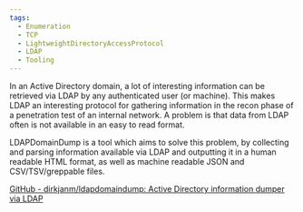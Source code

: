 ```yaml
---
tags:
  - Enumeration
  - TCP
  - LightweightDirectoryAccessProtocol
  - LDAP
  - Tooling
---
```

In an Active Directory domain, a lot of interesting information can be retrieved via LDAP by any authenticated user (or machine). This makes LDAP an interesting protocol for gathering information in the recon phase of a penetration test of an internal network. A problem is that data from LDAP often is not available in an easy to read format.

LDAPDomainDump is a tool which aims to solve this problem, by collecting and parsing information available via LDAP and outputting it in a human readable HTML format, as well as machine readable JSON and CSV/TSV/greppable files.

[GitHub - dirkjanm/ldapdomaindump: Active Directory information dumper via LDAP](https://github.com/dirkjanm/ldapdomaindump)